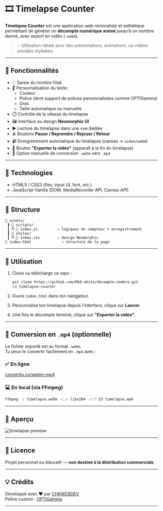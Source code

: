 # 🎞️ Timelapse Counter

**Timelapse Counter** est une application web minimaliste et esthétique permettant de générer un **décompte numérique animé** jusqu’à un nombre donné, avec export en vidéo (`.webm`).

> 💡 Utilisation idéale pour des présentations, animations, ou vidéos sociales stylisées.

---

## 🚀 Fonctionnalités

- ✅ Saisie du nombre final
- 🎨 Personnalisation du texte :
  - Couleur
  - Police (dont support de polices personnalisées comme OPTIGamma)
  - Gras
  - Taille automatique ou manuelle
- ⏱️ Contrôle de la vitesse du timelapse
- 🖼️ Interface au design **Neumorphic UI**
- ▶️ Lecture du timelapse dans une vue dédiée
- ⏸️ Boutons **Pause / Reprendre / Rejouer / Retour**
- 📹 Enregistrement automatique du timelapse (canvas → `video/webm`)
- 💾 Bouton **"Exporter la vidéo"** (apparaît à la fin du timelapse)
- 🔁 Option manuelle de conversion `.webm` vers `.mp4`

---

## 🧪 Technologies

- HTML5 / CSS3 (flex, input UI, font, etc.)
- JavaScript Vanilla (DOM, MediaRecorder API, Canvas API)

---

## 📂 Structure

```
📁 assets/
 ┣ 📁 scripts/
 ┃ ┗ 📄 index.js         → logiques du compteur + enregistrement
 ┣ 📁 styles/
 ┃ ┗ 📄 index.css        → design Neumorphic
📄 index.html              → structure de la page
```

---

## 🧠 Utilisation

1. Clone ou télécharge ce repo :
   ```bash
   git clone https://github.com/M10-white/decompte-nombre.git
   cd timelapse-counter
   ```

2. Ouvre `index.html` dans ton navigateur.

3. Personnalise ton timelapse depuis l’interface, clique sur **Lancer**.

4. Une fois le décompte terminé, clique sur **"Exporter la vidéo"**.

---

## 📝 Conversion en `.mp4` (optionnelle)

Le fichier exporté est au format `.webm`.  
Tu peux le convertir facilement en `.mp4` avec :

### ✅ En ligne
[convertio.co/webm-mp4](https://convertio.co/fr/webm-mp4/)

### 💻 En local (via FFmpeg)
```bash
ffmpeg -i timelapse.webm -c:v libx264 -crf 23 timelapse.mp4
```

---

## 📸 Aperçu

![timelapse preview](preview.png) <!-- Ajoute un visuel de ton app ici -->

---

## 📄 Licence

Projet personnel ou éducatif — **non destiné à la distribution commerciale**.

---

## 💡 Crédits

Développé avec ❤️ par [CHKWEBDEV](https://github.com/M10-white)  
Police custom : [OPTIGamma](https://www.ffonts.net/OPTIGamma.font)

---
